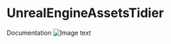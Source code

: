 # UnrealEngineAssetsTidier
Documentation
  ![Image text](https://raw.github.com/AlexMercerShaw/UnrealEngineAssetsTidier/blob/main/Untitled-1.png)
